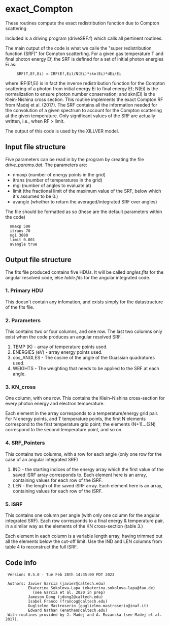 # exact_Compton
These routines compute the exact redistribution function due to Compton scattering

Included is a driving program (driveSRF.f) which calls all pertinent routines.

The main output of the code is what we calle the "super redistribution function
(SRF)" for Compton scatterting. For a given gas temperature T and final photon
energy Ef, the SRF is defined for a set of initial photon energies Ei as:

         SRF(T,Ef,Ei) = IRF(Ef,Ei)/N(Ei)*skn(Ei)*dEi/Ei
     
where IRF(Ef,Ei) is in fact the inverse redistribution function for the Compton
scattering of a photon from initial energy Ei to final energy Ef; N(Ei) is the
normalization to ensure photon number conservation; and skn(Ei) is the
Klein-Nishina cross section.  This routine implements the exact Compton RF from
Madej et al. (2017).  The SRF contains all the information needed for the
convolution of a given spectrum to account for the Compton scattering at the
given temperature.  Only significant values of the SRF are actually written,
i.e., when RF > limit.

The output of this code is used by the XILLVER model.

## Input file structure
Five parameters can be read in by the program by creating the file <I>drive_params.dat</I>.  The parameters are:
* nmaxp (number of energy points in the grid)
* itrans (number of temperatures in the grid)
* mgi (number of angles to evaluate at)
* limit (the fractional limit of the maximum value of the SRF, below which it's assumed to be 0.)
* avangle (whether to return the averaged/integrated SRF over angles)

The file should be formatted as so (these are the default parameters within the code)


      nmaxp 500
      itrans 70
      mgi 3000
      limit 0.001
      avangle true
## Output file structure
The fits file produced contains five HDUs.  It will be called <I>angles.fits</I> for the angular resolved code, else <I>table.fits</I> for the angular integrated code.
### 1.  Primary HDU
This doesn't contain any infomation, and exists simply for the datastructure of the fits file.
### 2.  Parameters
This contains two or four columns, and one row.  The last two columns only exist when the code produces an angular resolved SRF.
1. TEMP (K) - array of temperature points used.
2. ENERGIES (eV) - array energy points used.
3. cos_ANGLES - The cosine of the angle of the Guassian quadratures used.
4. WEIGHTS - The weighting that needs to be applied to the SRF at each angle.

### 3.  KN_cross
One column, with one row.  This contains the Klein–Nishina cross-section for every photon energy and electron temperature.

Each element in the array corresponds to a temperature/energy grid pair.  For N energy points, and T temperature points, the first N elements correspond to the first temperature grid point; the elements (N+1)...(2N) correspond to the second temperature point, and so on.
### 4.  SRF_Pointers
This contains two columns, with a row for each angle (only one row for the case of an angular integrated SRF)
1. IND - the starting indices of the energy array which the first value of the saved iSRF array corresponds to.
Each element here is an array, containing values for each row of the iSRF.
2. LEN - the length of the saved iSRF array. Each element here is an array, containing values for each row of the iSRF.
### 5.  iSRF
This contains one column per angle (with only one column for the angular integrated SRF).  Each row corresponds to a final energy & temperature pair, in a similar way as the elements of the KN cross-section (table 3.)

Each element in each column is a variable length array, having trimmed out all the elements below the cut-off limit.  Use the IND and LEN columns from table 4 to reconstruct the full iSRF.
## Code info
     Version: 0.5.0 - Tue Feb 28th 14:35:00 PDT 2023

     Authors: Javier Garcia (javier@caltech.edu)
              Ekaterina Sokolova-Lapa (ekaterina.sokolova-lapa@fau.de)
                (see Garcia et al. 2020 in prep)
              Jameson Dong (jdong2@caltech.edu)
              Isabel Franco (francog@caltech.edu)
              Guglielmo Mastroserio (guglielmo.mastroserio@inaf.it)
              Edward Nathan (enathan@caltech.edu)
     With routines provided by J. Madej and A. Rozanska (see Madej et al. 2017).
